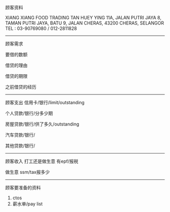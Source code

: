 顾客资料

XIANG XIANG FOOD TRADING TAN HUEY YING 11A, JALAN PUTRI JAYA 8, TAMAN PUTRI JAYA, BATU 9, JALAN CHERAS, 43200 CHERAS, SELANGOR TEL : 03-90769080 / 012-2811828

-----------------
顾客需求


要借的数额

借贷的理由

借贷的期限

之前借贷的经历


--------------
顾客支出
信用卡/银行/limit/outstanding


个人贷款/银行/分多少期

房屋贷款/银行/供了多久/outstanding

汽车贷款/银行/


其他贷款/银行/

-----------
顾客收入
打工还是做生意
有epf/报税

做生意 ssm/tax报多少

-------
顾客要准备的资料
1. ctos
2. 薪水单/pay list




